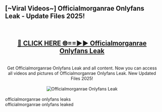 <h2>[~Viral Videos~] Officialmorganrae Onlyfans Leak - Update Files 2025!</h2>
<br>
<div align="center">
<h2><a href="https://betterlinks.top/A2PfLJ" rel="nofollow">🔴 CLICK HERE 🌐==►► Officialmorganrae Onlyfans Leak</a></h2>
<br>
Get Officialmorganrae Onlyfans Leak and all content. Now you can access all videos and pictures of Officialmorganrae Onlyfans Leak. New Updated Files 2025!
<br>
<br>
<a href="https://betterlinks.top/A2PfLJ" rel="nofollow" data-target="animated-image.originalLink"><img src="https://i.ibb.co.com/WyWwxjT/player-gif2.gif" alt="Officialmorganrae Onlyfans Leak" style="max-width: 100%; display: inline-block;" data-target="animated-image.originalImage"></a>
</div>
<br>
officialmorganrae onlyfans leaks<br>
officialmorganrae onlyfans leaked